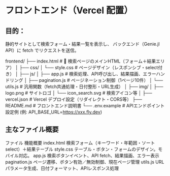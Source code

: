 # フロントエンド（Vercel 配置）

## 目的：
 静的サイトとして検索フォーム・結果一覧を表示し、
 バックエンド（Genie.jl API）に fetch でリクエストを送信。

frontend/
├── index.html               # 🔹 検索ページのメインHTML（フォーム＋結果エリア）
│
├── css/
│   └── style.css            # ページデザイン（レスポンシブ・select付き）
│
├── js/
│   ├── app.js               # 検索処理、API呼び出し、結果描画、エラーハンドリング
│   ├── pagination.js        # ページネーション制御（1ページ10件）
│   └── utils.js             # 汎用関数（fetch共通処理・日付整形・URL生成）
│
├── img/
│   ├── logo.png             # サイトロゴ
│   └── icon_search.svg      # 検索アイコン等
│
├── vercel.json              # Vercel デプロイ設定（リダイレクト・CORS等）
├── README.md                # フロントエンド説明書
└── .env.example             # APIエンドポイント設定例 (例: API_BASE_URL=https://xxx.fly.dev)

## 主なファイル概要
ファイル
	機能概要
index.html
	検索フォーム（キーワード・年範囲・ソートselect）＋結果テーブル
style.css
	テーブル・ボタン・フォームのデザイン。モバイル対応。
app.js
	検索ボタンイベント、API fetch、結果描画、エラー表示
pagination.js
	ページ遷移、ボタン有効／無効制御、現在ページ管理
utils.js
	URLパラメータ生成、日付フォーマット、APIレスポンス処理


